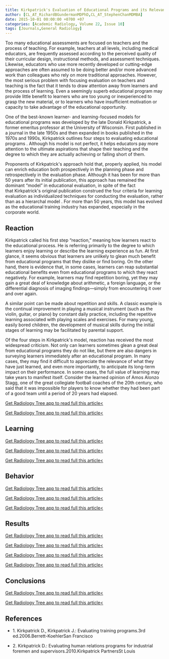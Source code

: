 ```yaml
---
title: Kirkpatrick's Evaluation of Educational Programs and its Relevance to Academic Radiology
author: [CL_AT_RichardBGundermanMDPhD,CL_AT_StephenChanMDMBA]
date: 2015-10-01 00:00:00 +0700 +07
categories: [Academic Radiology, Volume 22, Issue 10]
tags: [Journals,General Radiology]
---
```

Too many educational assessments are focused on teachers and the process of teaching. For example, teachers at all levels, including medical educators, are frequently assessed according to the perceived quality of their curricular design, instructional methods, and assessment techniques. Likewise, educators who use more recently developed or cutting-edge approaches are often assumed to be doing better and/or more advanced work than colleagues who rely on more traditional approaches. However, the most serious problem with focusing evaluation on teachers and teaching is the fact that it tends to draw attention away from learners and the process of learning. Even a seemingly superb educational program may provide little benefit to learners who are too young or inexperienced to grasp the new material, or to learners who have insufficient motivation or capacity to take advantage of the educational opportunity.

One of the best-known learner- and learning-focused models for educational programs was developed by the late Donald Kirkpatrick, a former emeritus professor at the University of Wisconsin. First published in a journal in the late 1950s and then expanded in books published in the 1970s and 1990s, Kirkpatrick outlines four steps to evaluating educational programs . Although his model is not perfect, it helps educators pay more attention to the ultimate aspirations that shape their teaching and the degree to which they are actually achieving or falling short of them.

Proponents of Kirkpatrick's approach hold that, properly applied, his model can enrich education both prospectively in the planning phase and retrospectively in the evaluation phase. Although it has been for more than 50 years after its initial publication, this approach has remained the dominant “model” in educational evaluation, in spite of the fact that Kirkpatrick's original publication construed the four criteria for learning evaluation as individualized techniques for conducting the evaluation, rather than as a hierarchal model . For more than 50 years, this model has evolved as the educational training industry has expanded, especially in the corporate world.

## Reaction

Kirkpatrick called his first step “reaction,” meaning how learners react to the educational process. He is referring primarily to the degree to which learners enjoy learning or describe the learning experience as fun. At first glance, it seems obvious that learners are unlikely to glean much benefit from educational programs that they dislike or find boring. On the other hand, there is evidence that, in some cases, learners can reap substantial educational benefits even from educational programs to which they react negatively. For example, learners may find repetition boring, yet they may gain a great deal of knowledge about arithmetic, a foreign language, or the differential diagnosis of imaging findings—simply from encountering it over and over again.

A similar point can be made about repetition and skills. A classic example is the continual improvement in playing a musical instrument (such as the violin, guitar, or piano) by constant daily practice, including the repetitive learning associated with playing scales and exercises. For many young, easily bored children, the development of musical skills during the initial stages of learning may be facilitated by parental support.

Of the four steps in Kirkpatrick's model, reaction has received the most widespread criticism. Not only can learners sometimes glean a great deal from educational programs they do not like, but there are also dangers in surveying learners immediately after an educational program. In many cases, they may find it difficult to appreciate the relevance of what they have just learned, and even more importantly, to anticipate its long-term impact on their performance. In some cases, the full value of learning may take years to manifest itself. Consider the learned opinion of Amos Alonzo Stagg, one of the great collegiate football coaches of the 20th century, who said that it was impossible for players to know whether they had been part of a good team until a period of 20 years had elapsed.

[Get Radiology Tree app to read full this article<](https://clinicalpub.com/app)

[Get Radiology Tree app to read full this article<](https://clinicalpub.com/app)

## Learning

[Get Radiology Tree app to read full this article<](https://clinicalpub.com/app)

[Get Radiology Tree app to read full this article<](https://clinicalpub.com/app)

[Get Radiology Tree app to read full this article<](https://clinicalpub.com/app)

## Behavior

[Get Radiology Tree app to read full this article<](https://clinicalpub.com/app)

[Get Radiology Tree app to read full this article<](https://clinicalpub.com/app)

[Get Radiology Tree app to read full this article<](https://clinicalpub.com/app)

## Results

[Get Radiology Tree app to read full this article<](https://clinicalpub.com/app)

[Get Radiology Tree app to read full this article<](https://clinicalpub.com/app)

[Get Radiology Tree app to read full this article<](https://clinicalpub.com/app)

[Get Radiology Tree app to read full this article<](https://clinicalpub.com/app)

## Conclusions

[Get Radiology Tree app to read full this article<](https://clinicalpub.com/app)

[Get Radiology Tree app to read full this article<](https://clinicalpub.com/app)

## References

- 1\. Kirkpatrick D., Kirkpatrick J.: Evaluating training programs.3rd ed.2006.Berrett-KoehlerSan Francisco


- 2\. Kirkpatrick D.: Evaluating human relations programs for industrial foremen and supervisors.2010.Kirkpatrick PartnersSt Louis